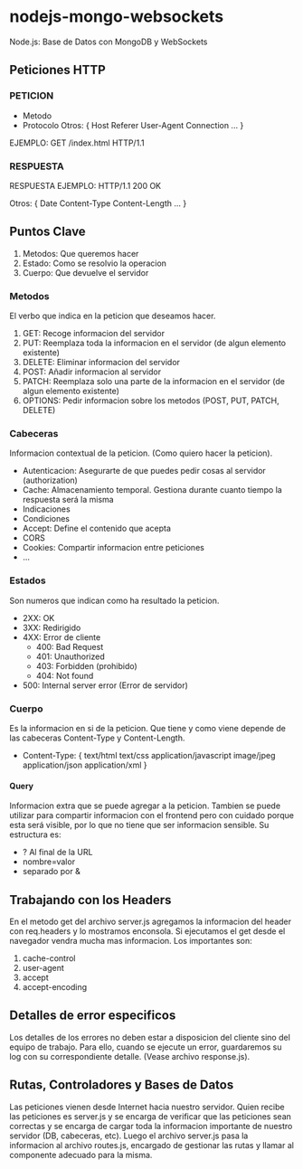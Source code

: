 # nodejs-mongo-websockets
Node.js: Base de Datos con MongoDB y WebSockets

## Peticiones HTTP

### PETICION
- Metodo
- Protocolo
Otros: {
  Host
  Referer
  User-Agent
  Connection
  ...
}

EJEMPLO: GET /index.html HTTP/1.1

### RESPUESTA

RESPUESTA EJEMPLO: HTTP/1.1 200 OK

Otros: {
  Date
  Content-Type
  Content-Length
  ...
}

## Puntos Clave

1. Metodos: Que queremos hacer
2. Estado: Como se resolvio la operacion
3. Cuerpo: Que devuelve el servidor

### Metodos

El verbo que indica en la peticion que deseamos hacer.

1. GET: Recoge informacion del servidor
2. PUT: Reemplaza toda la informacion en el servidor (de algun elemento existente)
3. DELETE: Eliminar informacion del servidor
4. POST: Añadir informacion al servidor
5. PATCH: Reemplaza solo una parte de la informacion en el servidor (de algun elemento existente)
6. OPTIONS: Pedir informacion sobre los metodos (POST, PUT, PATCH, DELETE)

### Cabeceras

Informacion contextual de la peticion. (Como quiero hacer la peticion).

- Autenticacion: Asegurarte de que puedes pedir cosas al servidor (authorization)
- Cache: Almacenamiento temporal. Gestiona durante cuanto tiempo la respuesta será la misma
- Indicaciones
- Condiciones
- Accept: Define el contenido que acepta
- CORS
- Cookies: Compartir informacion entre peticiones
- ...

### Estados

Son numeros que indican como ha resultado la peticion.

- 2XX: OK
- 3XX: Redirigido
- 4XX: Error de cliente
  - 400: Bad Request
  - 401: Unauthorized
  - 403: Forbidden (prohibido)
  - 404: Not found
- 500: Internal server error (Error de servidor)

### Cuerpo

Es la informacion en si de la peticion. Que tiene y como viene depende de las cabeceras Content-Type y Content-Length.

- Content-Type: {
  text/html
  text/css
  application/javascript
  image/jpeg
  application/json
  application/xml
}

#### Query

Informacion extra que se puede agregar a la peticion. Tambien se puede utilizar para compartir informacion con el frontend pero con cuidado porque esta será visible, por lo que no tiene que ser informacion sensible. Su estructura es:

- ? Al final de la URL
- nombre=valor
- separado por &

## Trabajando con los Headers

En el metodo get del archivo server.js agregamos la informacion del header con req.headers y lo mostramos enconsola. Si ejecutamos el get desde el navegador vendra mucha mas informacion. Los importantes son:

1. cache-control
2. user-agent
3. accept
4. accept-encoding

## Detalles de error especificos

Los detalles de los errores no deben estar a disposicion del cliente sino del equipo de trabajo. Para ello, cuando se ejecute un error, guardaremos su log con su correspondiente detalle. (Vease archivo response.js).

## Rutas, Controladores y Bases de Datos

Las peticiones vienen desde Internet hacia nuestro servidor. Quien recibe las peticiones es server.js y se encarga de verificar que las peticiones sean correctas y se encarga de cargar toda la informacion importante de nuestro servidor (DB, cabeceras, etc). Luego el archivo server.js pasa la informacion al archivo routes.js, encargado de gestionar las rutas y llamar al componente adecuado para la misma.

